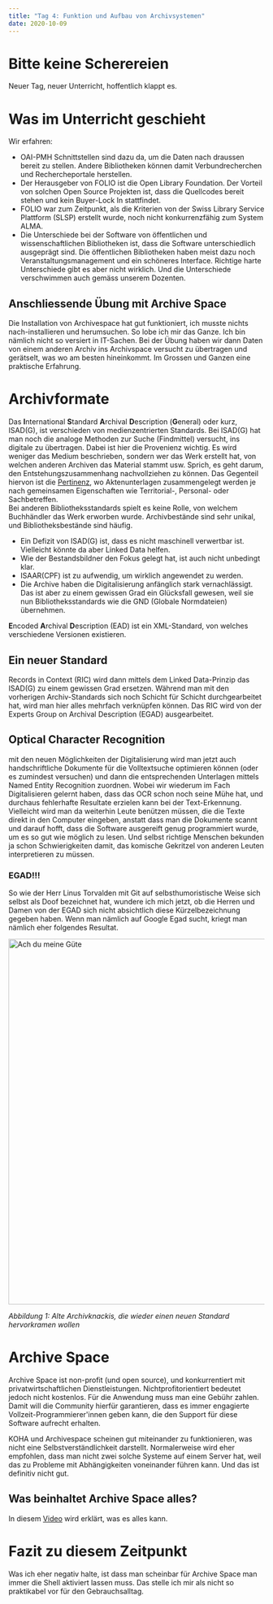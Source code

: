 ```yaml
---
title: "Tag 4: Funktion und Aufbau von Archivsystemen"
date: 2020-10-09
---
```

# Bitte keine Scherereien
Neuer Tag, neuer Unterricht, hoffentlich klappt es. 

# Was im Unterricht geschieht
Wir erfahren:
* OAI-PMH Schnittstellen sind dazu da, um die Daten nach draussen bereit zu stellen. Andere Bibliotheken können damit Verbundrecherchen und Rechercheportale herstellen. 
* Der Herausgeber von FOLIO ist die Open Library Foundation. Der Vorteil von solchen Open Source Projekten ist, dass die Quellcodes bereit stehen und kein Buyer-Lock In stattfindet. 
* FOLIO war zum Zeitpunkt, als die Kriterien von der Swiss Library Service Plattform (SLSP) erstellt wurde, noch nicht konkurrenzfähig zum System ALMA. 
* Die Unterschiede bei der Software von öffentlichen und wissenschaftlichen Bibliotheken ist, dass die Software unterschiedlich ausgeprägt sind. Die öffentlichen Bibliotheken haben meist dazu noch Veranstaltungsmanagement und ein schöneres Interface. Richtige harte Unterschiede gibt es aber nicht wirklich. Und die Unterschiede verschwimmen auch gemäss unserem Dozenten. 
## Anschliessende Übung mit Archive Space
Die Installation von Archivespace hat gut funktioniert, ich musste nichts nach-installieren und herumsuchen. So lobe ich mir das Ganze. Ich bin nämlich nicht so versiert in IT-Sachen. 
Bei der Übung haben wir dann Daten von einem anderen Archiv ins Archivspace versucht zu übertragen und gerätselt, was wo am besten hineinkommt. Im Grossen und Ganzen eine praktische Erfahrung. 

# Archivformate
Das **I**nternational **S**tandard **A**rchival **D**escription (**G**eneral) oder kurz, ISAD(G), ist verschieden von medienzentrierten Standards. Bei ISAD(G) hat man noch die analoge Methoden zur Suche (Findmittel) versucht, ins digitale zu übertragen. Dabei ist hier die Provenienz wichtig. Es wird weniger das Medium beschrieben, sondern wer das Werk erstellt hat, von welchen anderen Archiven das Material stammt usw. Sprich, es geht darum, den Entstehungszusammenhang nachvollziehen zu können. 
Das Gegenteil hiervon ist die [Pertinenz](https://de.wikipedia.org/wiki/Pertinenzprinzip), wo Aktenunterlagen zusammengelegt werden je nach gemeinsamen Eigenschaften wie Territorial-, Personal- oder Sachbetreffen.  
Bei anderen Bibliotheksstandards spielt es keine Rolle, von welchem Buchhändler das Werk erworben wurde. Archivbestände sind sehr unikal, und Bibliotheksbestände sind häufig.

* Ein Defizit von ISAD(G) ist, dass es nicht maschinell verwertbar ist. Vielleicht könnte da aber Linked Data helfen. 
* Wie der Bestandsbildner den Fokus gelegt hat, ist auch nicht unbedingt klar. 
* ISAAR(CPF) ist zu aufwendig, um wirklich angewendet zu werden. 
* Die Archive haben die Digitalisierung anfänglich stark vernachlässigt. Das ist aber zu einem gewissen Grad ein Glücksfall gewesen, weil sie nun Bibliotheksstandards wie die GND (Globale Normdateien) übernehmen. 

**E**ncoded **A**rchival **D**escription (EAD) ist ein XML-Standard, von welches verschiedene Versionen existieren. 

## Ein neuer Standard
Records in Context (RIC) wird dann mittels dem Linked Data-Prinzip das ISAD(G) zu einem gewissen Grad ersetzen. Während man mit den vorherigen Archiv-Standards sich noch Schicht für Schicht  durchgearbeitet hat, wird man hier alles mehrfach verknüpfen können. Das RIC wird von der Experts Group on Archival Description (EGAD) ausgearbeitet. 

## Optical Character Recognition
mit den neuen Möglichkeiten der Digitalisierung wird man jetzt auch handschriftliche Dokumente für die Volltextsuche optimieren können (oder es zumindest versuchen) und dann die entsprechenden Unterlagen mittels Named Entity Recognition zuordnen. Wobei wir wiederum im Fach Digitalisieren gelernt haben, dass das OCR schon noch seine Mühe hat, und durchaus fehlerhafte Resultate erzielen kann bei der Text-Erkennung. Vielleicht wird man da weiterhin Leute benützen müssen, die die Texte direkt in den Computer eingeben, anstatt dass man die Dokumente scannt und darauf hofft, dass die Software ausgereift genug programmiert wurde, um es so gut wie möglich zu lesen. Und selbst richtige Menschen bekunden ja schon Schwierigkeiten damit, das komische Gekritzel von anderen Leuten interpretieren zu müssen. 

### EGAD!!! 
So wie der Herr Linus Torvalden mit Git auf selbsthumoristische Weise sich selbst als Doof bezeichnet hat, wundere ich mich jetzt, ob die Herren und Damen von der EGAD sich nicht absichtlich diese Kürzelbezeichnung gegeben haben. Wenn man nämlich auf Google Egad sucht, kriegt man nämlich eher folgendes Resultat. 

<img src="https://raw.githubusercontent.com/charleswinkler/charleswinkler.github.io/master/_images/egads.png" alt="Ach du meine Güte" width="720">

_Abbildung 1: Alte Archivknackis, die wieder einen neuen Standard hervorkramen wollen_

# Archive Space
Archive Space ist non-profit (und open source), und konkurrentiert mit privatwirtschaftlichen Dienstleistungen. Nichtprofitorientiert bedeutet jedoch nicht kostenlos. Für die Anwendung muss man eine Gebühr zahlen. Damit will die Community hierfür garantieren, dass es immer engagierte Vollzeit-Programmierer'innen geben kann, die den Support für diese Software aufrecht erhalten. 

KOHA und Archivespace scheinen gut miteinander zu funktionieren, was nicht eine Selbstverständlichkeit darstellt. Normalerweise wird eher empfohlen, dass man nicht zwei solche Systeme auf einem Server hat, weil das zu Probleme mit Abhängigkeiten voneinander führen kann. Und das ist definitiv nicht gut. 

## Was beinhaltet Archive Space alles?
In diesem [Video](https://www.youtube.com/watch?v=_NfYIs8r07g) wird erklärt, was es alles kann. 

# Fazit zu diesem Zeitpunkt
Was ich eher negativ halte, ist dass man scheinbar für Archive Space man immer die Shell aktiviert lassen muss. Das stelle ich mir als nicht so praktikabel vor für den Gebrauchsalltag. 
